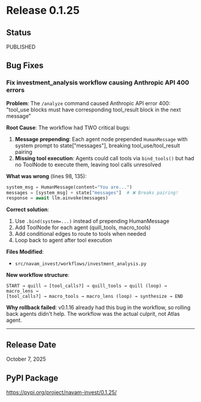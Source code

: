 # Release 0.1.25

## Status
PUBLISHED

## Bug Fixes

### Fix investment_analysis workflow causing Anthropic API 400 errors

**Problem**: The `/analyze` command caused Anthropic API error 400: "tool_use blocks must have corresponding tool_result block in the next message"

**Root Cause**: The workflow had TWO critical bugs:
1. **Message prepending**: Each agent node prepended `HumanMessage` with system prompt to state["messages"], breaking tool_use/tool_result pairing
2. **Missing tool execution**: Agents could call tools via `bind_tools()` but had no ToolNode to execute them, leaving tool calls unresolved

**What was wrong** (lines 98, 135):
```python
system_msg = HumanMessage(content="You are...")
messages = [system_msg] + state["messages"]  # ❌ Breaks pairing!
response = await llm.ainvoke(messages)
```

**Correct solution**:
1. Use `.bind(system=...)` instead of prepending HumanMessage
2. Add ToolNode for each agent (quill_tools, macro_tools)
3. Add conditional edges to route to tools when needed
4. Loop back to agent after tool execution

**Files Modified**:
- `src/navam_invest/workflows/investment_analysis.py`

**New workflow structure**:
```
START → quill → [tool_calls?] → quill_tools → quill (loop) → macro_lens →
[tool_calls?] → macro_tools → macro_lens (loop) → synthesize → END
```

**Why rollback failed**: v0.1.16 already had this bug in the workflow, so rolling back agents didn't help. The workflow was the actual culprit, not Atlas agent.

---

## Release Date
October 7, 2025

## PyPI Package
https://pypi.org/project/navam-invest/0.1.25/
